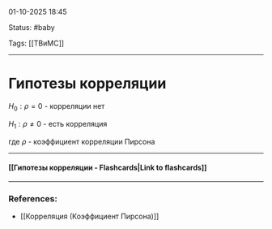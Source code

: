 
01-10-2025 18:45

Status: #baby

Tags: [[ТВиМС]]

---
# Гипотезы корреляции

$H_0: ρ = 0$     -   корреляции нет

$H_1: ρ \ne 0$        - есть корреляция

где $\rho$ - коэффициент корреляции Пирсона

----
#### [[Гипотезы корреляции - Flashcards|Link to flashcards]]



---
### References:

- [[Корреляция (Коэффициент Пирсона)]]